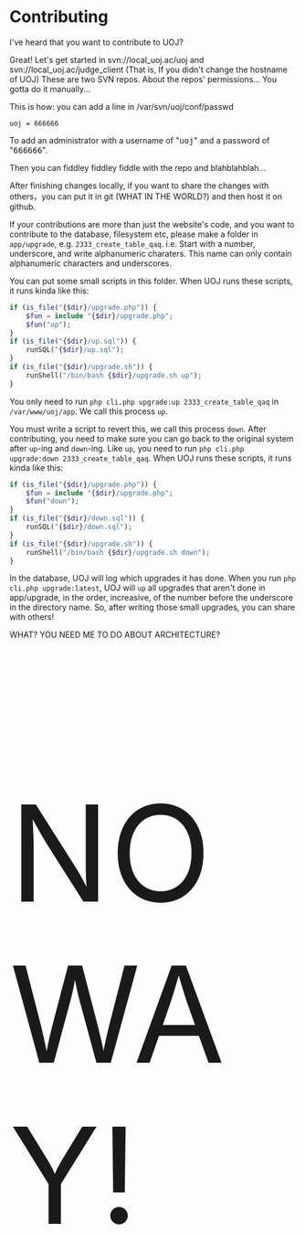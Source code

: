 # Contributing
I've heard that you want to contribute to UOJ?

Great! Let's get started in svn://local\_uoj.ac/uoj and svn://local\_uoj.ac/judge_client (That is, If you didn't change the hostname of UOJ) These are two SVN repos. About the repos' permissions... You gotta do it manually...

This is how: you can add a line in /var/svn/uoj/conf/passwd
```
uoj = 666666
```
To add an administrator with a username of "<samp>uoj</samp>" and a password of "<samp>666666</samp>".

Then you can fiddley fiddley fiddle with the repo and blahblahblah...

After finishing changes locally, if you want to share the changes with others，you can put it in git (WHAT IN THE WORLD?) and then host it on github.

If your contributions are more than just the website's code, and you want to contribute to the database, filesystem etc, please make a folder in `app/upgrade`, e.g. `2333_create_table_qaq`. i.e. Start with a number, underscore, and write alphanumeric charaters. This name can only contain alphanumeric characters and underscores.

You can put some small scripts in this folder. When UOJ runs these scripts, it runs kinda like this:
```php
if (is_file("{$dir}/upgrade.php")) {
	$fun = include "{$dir}/upgrade.php";
	$fun("up");
}
if (is_file("{$dir}/up.sql")) {
	runSQL("{$dir}/up.sql");
}
if (is_file("{$dir}/upgrade.sh")) {
	runShell("/bin/bash {$dir}/upgrade.sh up");
}
```
You only need to run `php cli.php upgrade:up 2333_create_table_qaq` in `/var/www/uoj/app`. We call this process `up`.

You must write a script to revert this, we call this process `down`. After contributing, you need to make sure you can go back to the original system after `up`-ing and `down`-ing. Like `up`, you need to run `php cli.php upgrade:down 2333_create_table_qaq`. When UOJ runs these scripts, it runs kinda like this:
```php
if (is_file("{$dir}/upgrade.php")) {
	$fun = include "{$dir}/upgrade.php";
	$fun("down");
}
if (is_file("{$dir}/down.sql")) {
	runSQL("{$dir}/down.sql");
}
if (is_file("{$dir}/upgrade.sh")) {
	runShell("/bin/bash {$dir}/upgrade.sh down");
}
```

In the database, UOJ will log which upgrades it has done. When you run `php cli.php upgrade:latest`, UOJ will `up` all upgrades that aren't done in app/upgrade, in the order, increasive, of the number before the underscore in the directory name. So, after writing those small upgrades, you can share with others!

WHAT? YOU NEED ME TO DO ABOUT ARCHITECTURE?
<p style="font-size:233px">NO WAY!</p>
